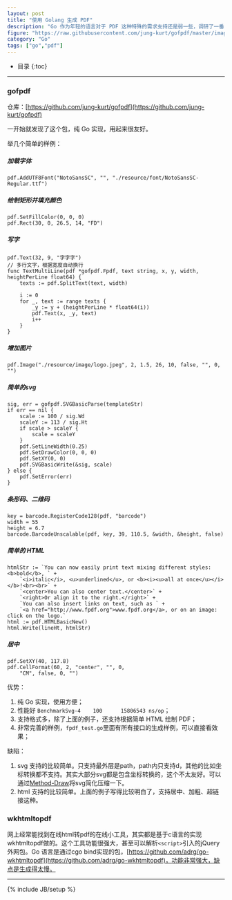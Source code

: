 ```yaml
---
layout: post
title: "使用 Golang 生成 PDF"
description: "Go 作为年轻的语言对于 PDF 这种特殊的需求支持还是弱一些，调研了一番，记录在这里"
figure: "https://raw.githubusercontent.com/jung-kurt/gofpdf/master/image/logo_gofpdf.jpg"
category: "Go"
tags: ["go","pdf"]
---
```


* 目录
{:toc}
---

### gofpdf

仓库：[https://github.com/jung-kurt/gofpdf](https://github.com/jung-kurt/gofpdf)

一开始就发现了这个包，纯 Go 实现，用起来很友好。

举几个简单的样例：

##### 加载字体
```
pdf.AddUTF8Font("NotoSansSC", "", "./resource/font/NotoSansSC-Regular.ttf")
```
##### 绘制矩形并填充颜色
```
pdf.SetFillColor(0, 0, 0)
pdf.Rect(30, 0, 26.5, 14, "FD")
```
##### 写字
```
pdf.Text(32, 9, "字字字")
// 多行文字，根据宽度自动换行
func TextMultiLine(pdf *gofpdf.Fpdf, text string, x, y, width, heightPerLine float64) {
	texts := pdf.SplitText(text, width)

	i := 0
	for _, text := range texts {
		_y := y + (heightPerLine * float64(i))
		pdf.Text(x, _y, text)
		i++
	}
}
```
##### 增加图片
```
pdf.Image("./resource/image/logo.jpeg", 2, 1.5, 26, 10, false, "", 0, "")
```
##### 简单的svg
```
sig, err = gofpdf.SVGBasicParse(templateStr)
if err == nil {
	scale := 100 / sig.Wd
	scaleY := 113 / sig.Ht
	if scale > scaleY {
		scale = scaleY
	}
	pdf.SetLineWidth(0.25)
	pdf.SetDrawColor(0, 0, 0)
	pdf.SetXY(0, 0)
	pdf.SVGBasicWrite(&sig, scale)
} else {
	pdf.SetError(err)
}
```
##### 条形码、二维码

```
key = barcode.RegisterCode128(pdf, "barcode")
width = 55
height = 6.7
barcode.BarcodeUnscalable(pdf, key, 39, 110.5, &width, &height, false)
```

##### 简单的 HTML
```
htmlStr := `You can now easily print text mixing different styles: <b>bold</b>, ` +
	`<i>italic</i>, <u>underlined</u>, or <b><i><u>all at once</u></i></b>!<br><br>` +
	`<center>You can also center text.</center>` +
	`<right>Or align it to the right.</right>` +
	`You can also insert links on text, such as ` +
	`<a href="http://www.fpdf.org">www.fpdf.org</a>, or on an image: click on the logo.`
html := pdf.HTMLBasicNew()
html.Write(lineHt, htmlStr)
```

##### 居中
```
pdf.SetXY(40, 117.8)
pdf.CellFormat(60, 2, "center", "", 0,
	"CM", false, 0, "")
```



优势：

1. 纯 Go 实现，使用方便；
2. 性能好 `BenchmarkSvg-4    100      15806543 ns/op`；
3. 支持格式多，除了上面的例子，还支持根据简单 HTML 绘制 PDF；
4. 非常完善的样例，`fpdf_test.go`里面有所有接口的生成样例，可以直接看效果；

缺陷：

1. svg 支持的比较简单。只支持最外层是path，path内只支持d，其他的比如坐标转换都不支持。其实大部分svg都是包含坐标转换的，这个不太友好。可以通过[Method-Draw](https://github.com/methodofaction/Method-Draw)将svg简化压缩一下。
2. html 支持的比较简单。上面的例子写得比较明白了，支持居中、加粗、超链接这种。


### wkhtmltopdf

网上经常能找到在线html转pdf的在线小工具，其实都是基于c语言的实现wkhtmltopdf做的。这个工具功能很强大，甚至可以解析`<script>`引入的jQuery外网包。Go 语言是通过cgo bind实现的包，[https://github.com/adrg/go-wkhtmltopdf](https://github.com/adrg/go-wkhtmltopdf)，功能非常强大，缺点是生成得太慢。


---


{% include JB/setup %}
